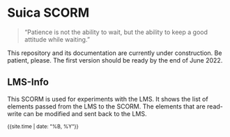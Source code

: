 # Suica SCORM

> “Patience is not the ability to wait, but the ability to keep a good attitude while waiting.”


This repository and its documentation are currently under construction. Be patient, please. The first version should be ready by the end of June 2022.

## LMS-Info

This SCORM is used for experiments with the LMS. It shows the list of elements passed from the LMS to the SCORM. The elements that are read-write can be modified and sent back to the LMS.


<small>{{site.time | date: "%B, %Y"}}</small>